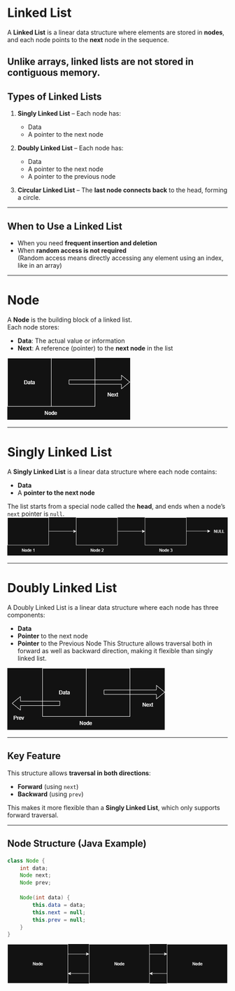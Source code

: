 # Linked List

A **Linked List** is a linear data structure where elements are stored in **nodes**, and each node points to the **next** node in the sequence.

Unlike arrays, **linked lists are not stored in contiguous memory**.
---
## Types of Linked Lists

1. **Singly Linked List** – Each node has:
   - Data
   - A pointer to the next node

2. **Doubly Linked List** – Each node has:
   - Data
   - A pointer to the next node
   - A pointer to the previous node

3. **Circular Linked List** – The **last node connects back** to the head, forming a circle.

---
## When to Use a Linked List
- When you need **frequent insertion and deletion**
- When **random access is not required**  
  (Random access means directly accessing any element using an index, like in an array)
---
# Node
A **Node** is the building block of a linked list.  
Each node stores:

- **Data**: The actual value or information
- **Next**: A reference (pointer) to the **next node** in the list

![Node](Images/Node.png)

---

# Singly Linked List

A **Singly Linked List** is a linear data structure where each node contains:

- **Data**
- A **pointer to the next node**

The list starts from a special node called the **head**, and ends when a node’s `next` pointer is `null`.
![LinkedList](Images/LinkedList1.png)

---

# Doubly Linked List
A Doubly Linked List is a linear data structure where each node has three components:
 - **Data**
 - **Pointer** to the next node
 - **Pointer** to the Previous Node
This Structure allows traversal both in forward as well as backward direction, making it flexible than singly linked list.

![Doubly List Node](Images/DoublyNode.png)


---

## Key Feature

This structure allows **traversal in both directions**:
- **Forward** (using `next`)
- **Backward** (using `prev`)

This makes it more flexible than a **Singly Linked List**, which only supports forward traversal.

---

## Node Structure (Java Example)

```java
class Node {
    int data;
    Node next;
    Node prev;

    Node(int data) {
        this.data = data;
        this.next = null;
        this.prev = null;
    }
}
```
![Doubly LinkedList](Images/DoublyLinkedList.png)
 

